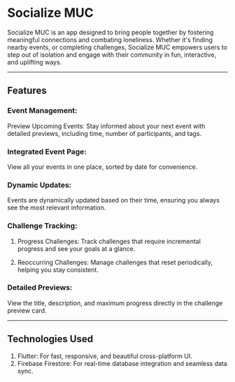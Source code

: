 # Socialize MUC

Socialize MUC is an app designed to bring people together by fostering meaningful connections and combating loneliness.
Whether it's finding nearby events, or completing challenges, Socialize MUC empowers users to step out of isolation and
engage with their community in fun, interactive, and uplifting ways.

---

## Features

### Event Management:

Preview Upcoming Events: Stay informed about your next event with detailed previews, including time, number of
participants, and
tags.

### Integrated Event Page:

View all your events in one place, sorted by date for convenience.

### Dynamic Updates:

Events are dynamically updated based on their time, ensuring you always see the most relevant information.

### Challenge Tracking:

1. Progress Challenges: Track challenges that require incremental progress and see your goals at a glance.

2. Reoccurring Challenges: Manage challenges that reset periodically, helping you stay consistent.

### Detailed Previews:

View the title, description, and maximum progress directly in the challenge preview card.

---

## Technologies Used

1. Flutter: For fast, responsive, and beautiful cross-platform UI.
2. Firebase Firestore: For real-time database integration and seamless data sync.
